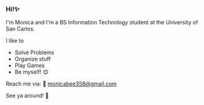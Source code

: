 ### Hi!✨

I'm Monica and I'm a BS Information Technology student at the University of San Carlos.

I like to
- Solve Problems
- Organize stuff
- Play Games
- Be myself! 😊

Reach me via:
📧 monicabee358@gmail.com

See ya around! 👋
<!--
**nicabee/nicabee** is a ✨ _special_ ✨ repository because its `README.md` (this file) appears on your GitHub profile.

Here are some ideas to get you started:

- 🔭 I’m currently working on ...
- 🌱 I’m currently learning ...
- 👯 I’m looking to collaborate on ...
- 🤔 I’m looking for help with ...
- 💬 Ask me about ...
- 📫 How to reach me: ...
- 😄 Pronouns: ...
- ⚡ Fun fact: ...
-->
